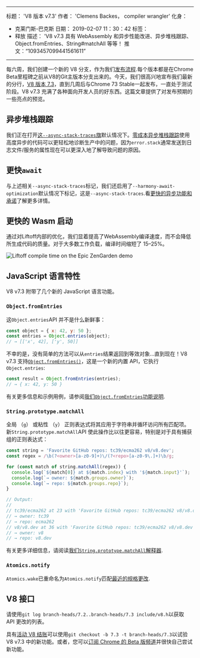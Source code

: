 ***

标题： 'V8 版本 v7.3'
作者： 'Clemens Backes， compiler wrangler'
化身：

*   克莱门斯-巴克斯
    日期： 2019-02-07 11：30：42
    标签：
*   释放
    描述： 'V8 v7.3 具有 WebAssembly 和异步性能改进、异步堆栈跟踪、Object.fromEntries、String#matchAll 等等！
    推文：“1093457099441561611”

***

每六周，我们创建一个新的 V8 分支，作为我们[发布流程](/docs/release-process).每个版本都是在Chrome Beta里程碑之前从V8的Git主版本分支出来的。今天，我们很高兴地宣布我们最新的分行，[V8 版本 7.3](https://chromium.googlesource.com/v8/v8.git/+log/branch-heads/7.3)，直到几周后与Chrome 73 Stable一起发布，一直处于测试阶段。V8 v7.3 充满了各种面向开发人员的好东西。这篇文章提供了对发布预期的一些亮点的预览。

## 异步堆栈跟踪

我们正在打开[这`--async-stack-traces`旗](/blog/fast-async#improved-developer-experience)默认情况下。[零成本异步堆栈跟踪](https://bit.ly/v8-zero-cost-async-stack-traces)使用高度异步的代码可以更轻松地诊断生产中的问题，因为`error.stack`通常发送到日志文件/服务的属性现在可以更深入地了解导致问题的原因。

## 更快`await`

与上述相关`--async-stack-traces`标记，我们还启用了`--harmony-await-optimization`默认情况下标记，这是`--async-stack-traces`.看[更快的异步功能和承诺](/blog/fast-async#await-under-the-hood)了解更多详情。

## 更快的 Wasm 启动

通过对Liftoff内部的优化，我们显着提高了WebAssembly编译速度，而不会降低所生成代码的质量。对于大多数工作负载，编译时间缩短了 15–25%。

![Liftoff compile time on the Epic ZenGarden demo](/\_img/v8-release-73/liftoff-epic.svg)

## JavaScript 语言特性

V8 v7.3 附带了几个新的 JavaScript 语言功能。

### `Object.fromEntries`

这`Object.entries`API 并不是什么新鲜事：

```js
const object = { x: 42, y: 50 };
const entries = Object.entries(object);
// → [['x', 42], ['y', 50]]
```

不幸的是，没有简单的方法可以从`entries`结果返回到等效对象...直到现在！V8 v7.3 支持[`Object.fromEntries()`](/features/object-fromentries)，这是一个新的内置 API，它执行`Object.entries`:

```js
const result = Object.fromEntries(entries);
// → { x: 42, y: 50 }
```

有关更多信息和示例用例，请参阅[我们`Object.fromEntries`功能说明](/features/object-fromentries).

### `String.prototype.matchAll`

全局 （`g`） 或粘性 （`y`） 正则表达式将其应用于字符串并循环访问所有匹配项。新`String.prototype.matchAll`API 使此操作比以往更容易，特别是对于具有捕获组的正则表达式：

```js
const string = 'Favorite GitHub repos: tc39/ecma262 v8/v8.dev';
const regex = /\b(?<owner>[a-z0-9]+)\/(?<repo>[a-z0-9\.]+)\b/g;

for (const match of string.matchAll(regex)) {
  console.log(`${match[0]} at ${match.index} with '${match.input}'`);
  console.log(`→ owner: ${match.groups.owner}`);
  console.log(`→ repo: ${match.groups.repo}`);
}

// Output:
//
// tc39/ecma262 at 23 with 'Favorite GitHub repos: tc39/ecma262 v8/v8.dev'
// → owner: tc39
// → repo: ecma262
// v8/v8.dev at 36 with 'Favorite GitHub repos: tc39/ecma262 v8/v8.dev'
// → owner: v8
// → repo: v8.dev
```

有关更多详细信息，请阅读[我们`String.prototype.matchAll`解释器](/features/string-matchall).

### `Atomics.notify`

`Atomics.wake`已重命名为`Atomics.notify`匹配[最近的规格更改](https://github.com/tc39/ecma262/pull/1220).

## V8 接口

请使用`git log branch-heads/7.2..branch-heads/7.3 include/v8.h`以获取 API 更改的列表。

具有[活动 V8 结账](/docs/source-code#using-git)可以使用`git checkout -b 7.3 -t branch-heads/7.3`以试验 V8 v7.3 中的新功能。或者，您可以[订阅 Chrome 的 Beta 版频道](https://www.google.com/chrome/browser/beta.html)并很快自己尝试新功能。
